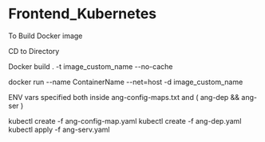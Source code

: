 # Frontend_Kubernetes

To Build Docker image

CD to Directory

Docker build . -t image_custom_name --no-cache

docker run --name ContainerName --net=host -d image_custom_name




ENV vars specified both inside ang-config-maps.txt and ( ang-dep && ang-ser )

kubectl create -f ang-config-map.yaml 
kubectl create -f ang-dep.yaml 
kubectl apply -f ang-serv.yaml 

